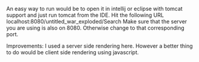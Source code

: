 An easy way to run would be to open it in intellij or eclipse with tomcat support and just run tomcat from the IDE. Hit the following URL localhost:8080/untitled_war_exploded/Search  Make sure that the server you are using is also on 8080. Otherwise change to that corresponding port.

Improvements: I used a server side rendering here. However a better thing to do would be client side rendering using javascript.
